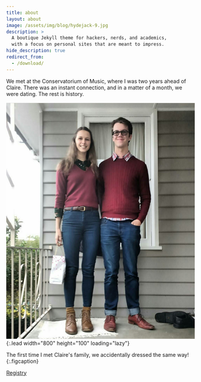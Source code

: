 ```yaml
---
title: about
layout: about
image: /assets/img/blog/hydejack-9.jpg
description: >
  A boutique Jekyll theme for hackers, nerds, and academics,
  with a focus on personal sites that are meant to impress.
hide_description: true
redirect_from:
  - /download/
---
```


We met at the Conservatorium of Music, where I was two years ahead of Claire. There was an instant connection, and in a matter of a month, we were dating. The rest is history.

![Full-width image](/assets/img/matching.jpg){:.lead width="800" height="100" loading="lazy"}

The first time I met Claire's family, we accidentally dressed the same way!
{:.figcaption}

[Registry](./registry.md)